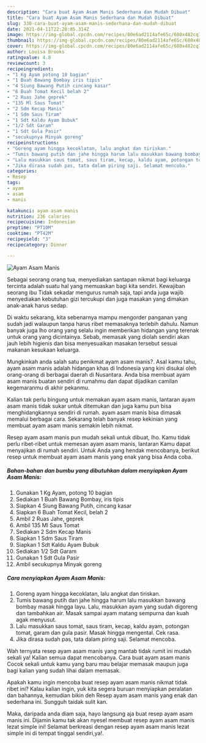 ```yaml
---
description: "Cara buat Ayam Asam Manis Sederhana dan Mudah Dibuat"
title: "Cara buat Ayam Asam Manis Sederhana dan Mudah Dibuat"
slug: 330-cara-buat-ayam-asam-manis-sederhana-dan-mudah-dibuat
date: 2021-04-11T22:20:05.314Z
image: https://img-global.cpcdn.com/recipes/80e6ad2114afe65c/680x482cq70/ayam-asam-manis-foto-resep-utama.jpg
thumbnail: https://img-global.cpcdn.com/recipes/80e6ad2114afe65c/680x482cq70/ayam-asam-manis-foto-resep-utama.jpg
cover: https://img-global.cpcdn.com/recipes/80e6ad2114afe65c/680x482cq70/ayam-asam-manis-foto-resep-utama.jpg
author: Louisa Brooks
ratingvalue: 4.8
reviewcount: 3
recipeingredient:
- "1 Kg Ayam potong 10 bagian"
- "1 Buah Bawang Bombay iris tipis"
- "4 Siung Bawang Putih cincang kasar"
- "6 Buah Tomat Kecil belah 2"
- "2 Ruas Jahe geprek"
- "135 Ml Saus Tomat"
- "2 Sdm Kecap Manis"
- "1 Sdm Saus Tiram"
- "1 Sdt Kaldu Ayam Bubuk"
- "1/2 Sdt Garam"
- "1 Sdt Gula Pasir"
- "secukupnya Minyak goreng"
recipeinstructions:
- "Goreng ayam hingga kecoklatan, lalu angkat dan tiriskan."
- "Tumis bawang putih dan jahe hingga harum lalu masukkan bawang bombay masak hingga layu. Lalu, masukkan ayam yang sudah digoreng dan tambahkan air. Masak sampai ayam matang sempurna dan kuah agak menyusut."
- "Lalu masukkan saus tomat, saus tiram, kecap, kaldu ayam, potongan tomat, garam dan gula pasir. Masak hingga mengental. Cek rasa."
- "Jika dirasa sudah pas, tata dalam piring saji. Selamat mencoba."
categories:
- Resep
tags:
- ayam
- asam
- manis

katakunci: ayam asam manis 
nutrition: 236 calories
recipecuisine: Indonesian
preptime: "PT10M"
cooktime: "PT42M"
recipeyield: "3"
recipecategory: Dinner

---
```



![Ayam Asam Manis](https://img-global.cpcdn.com/recipes/80e6ad2114afe65c/680x482cq70/ayam-asam-manis-foto-resep-utama.jpg)

Sebagai seorang orang tua, menyediakan santapan nikmat bagi keluarga tercinta adalah suatu hal yang memuaskan bagi kita sendiri. Kewajiban seorang ibu Tidak sekadar mengurus rumah saja, tapi anda juga wajib menyediakan kebutuhan gizi tercukupi dan juga masakan yang dimakan anak-anak harus sedap.

Di waktu  sekarang, kita sebenarnya mampu mengorder panganan yang sudah jadi walaupun tanpa harus ribet memasaknya terlebih dahulu. Namun banyak juga lho orang yang selalu ingin memberikan hidangan yang terenak untuk orang yang dicintainya. Sebab, memasak yang diolah sendiri akan jauh lebih higienis dan bisa menyesuaikan masakan tersebut sesuai makanan kesukaan keluarga. 



Mungkinkah anda salah satu penikmat ayam asam manis?. Asal kamu tahu, ayam asam manis adalah hidangan khas di Indonesia yang kini disukai oleh orang-orang di berbagai daerah di Nusantara. Anda bisa membuat ayam asam manis buatan sendiri di rumahmu dan dapat dijadikan camilan kegemaranmu di akhir pekanmu.

Kalian tak perlu bingung untuk memakan ayam asam manis, lantaran ayam asam manis tidak sukar untuk ditemukan dan juga kamu pun bisa menghidangkannya sendiri di rumah. ayam asam manis bisa dimasak memalui berbagai cara. Sekarang telah banyak resep kekinian yang membuat ayam asam manis semakin lebih nikmat.

Resep ayam asam manis pun mudah sekali untuk dibuat, lho. Kamu tidak perlu ribet-ribet untuk memesan ayam asam manis, lantaran Kamu dapat menyajikan di rumah sendiri. Untuk Anda yang hendak mencobanya, berikut resep untuk membuat ayam asam manis yang enak yang bisa Anda coba.

<!--inarticleads1-->

##### Bahan-bahan dan bumbu yang dibutuhkan dalam menyiapkan Ayam Asam Manis:

1. Gunakan 1 Kg Ayam, potong 10 bagian
1. Sediakan 1 Buah Bawang Bombay, iris tipis
1. Siapkan 4 Siung Bawang Putih, cincang kasar
1. Siapkan 6 Buah Tomat Kecil, belah 2
1. Ambil 2 Ruas Jahe, geprek
1. Ambil 135 Ml Saus Tomat
1. Sediakan 2 Sdm Kecap Manis
1. Siapkan 1 Sdm Saus Tiram
1. Siapkan 1 Sdt Kaldu Ayam Bubuk
1. Sediakan 1/2 Sdt Garam
1. Gunakan 1 Sdt Gula Pasir
1. Ambil secukupnya Minyak goreng




<!--inarticleads2-->

##### Cara menyiapkan Ayam Asam Manis:

1. Goreng ayam hingga kecoklatan, lalu angkat dan tiriskan.
1. Tumis bawang putih dan jahe hingga harum lalu masukkan bawang bombay masak hingga layu. Lalu, masukkan ayam yang sudah digoreng dan tambahkan air. Masak sampai ayam matang sempurna dan kuah agak menyusut.
1. Lalu masukkan saus tomat, saus tiram, kecap, kaldu ayam, potongan tomat, garam dan gula pasir. Masak hingga mengental. Cek rasa.
1. Jika dirasa sudah pas, tata dalam piring saji. Selamat mencoba.




Wah ternyata resep ayam asam manis yang mantab tidak rumit ini mudah sekali ya! Kalian semua dapat mencobanya. Cara buat ayam asam manis Cocok sekali untuk kamu yang baru mau belajar memasak maupun juga bagi kalian yang sudah lihai dalam memasak.

Apakah kamu ingin mencoba buat resep ayam asam manis nikmat tidak ribet ini? Kalau kalian ingin, yuk kita segera buruan menyiapkan peralatan dan bahannya, kemudian bikin deh Resep ayam asam manis yang enak dan sederhana ini. Sungguh taidak sulit kan. 

Maka, daripada anda diam saja, hayo langsung aja buat resep ayam asam manis ini. Dijamin kamu tak akan nyesel membuat resep ayam asam manis lezat simple ini! Selamat berkreasi dengan resep ayam asam manis lezat simple ini di tempat tinggal sendiri,ya!.

